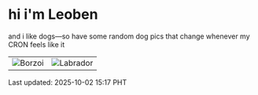 # hi i'm Leoben

and i like dogs—so have some random dog pics that change whenever my CRON feels like it

|  |  |
|--------|----------|
| ![Borzoi](https://random-dog-vercel.vercel.app/api/random-borzoi?v=1759389428) | ![Labrador](https://random-dog-vercel.vercel.app/api/random-labrador?v=1759389428) |

Last updated: 2025-10-02 15:17 PHT
